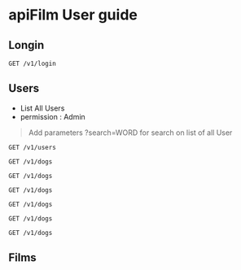 # apiFilm User guide

## Longin
```
GET /v1/login
```

## Users
* List All Users
* permission : Admin
> Add parameters ?search=WORD for search on list of all User
```
GET /v1/users
```

```
GET /v1/dogs
```

```
GET /v1/dogs
```

```
GET /v1/dogs
```

```
GET /v1/dogs
```

```
GET /v1/dogs
```

```
GET /v1/dogs
```

## Films